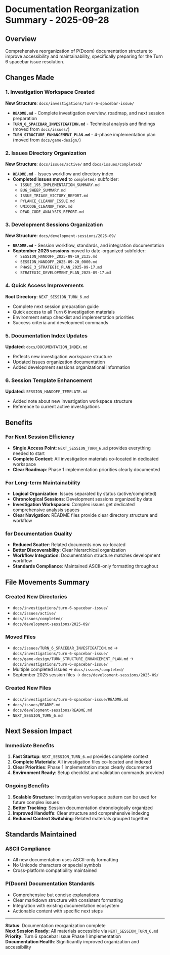 # Documentation Reorganization Summary - 2025-09-28

## Overview
Comprehensive reorganization of P(Doom) documentation structure to improve accessibility and maintainability, specifically preparing for the Turn 6 spacebar issue resolution.

## Changes Made

### 1. Investigation Workspace Created
**New Structure**: `docs/investigations/turn-6-spacebar-issue/`
- **`README.md`** - Complete investigation overview, roadmap, and next session preparation
- **`TURN_6_SPACEBAR_INVESTIGATION.md`** - Technical analysis and findings (moved from `docs/issues/`)
- **`TURN_STRUCTURE_ENHANCEMENT_PLAN.md`** - 4-phase implementation plan (moved from `docs/game-design/`)

### 2. Issues Directory Organization
**New Structure**: `docs/issues/active/` and `docs/issues/completed/`
- **`README.md`** - Issues workflow and directory index
- **Completed issues moved** to `completed/` subfolder:
  - `ISSUE_195_IMPLEMENTATION_SUMMARY.md`
  - `BUG_SWEEP_SUMMARY.md`
  - `ISSUE_TRIAGE_VICTORY_REPORT.md`
  - `PYLANCE_CLEANUP_ISSUE.md`
  - `UNICODE_CLEANUP_TASK.md`
  - `DEAD_CODE_ANALYSIS_REPORT.md`

### 3. Development Sessions Organization
**New Structure**: `docs/development-sessions/2025-09/`
- **`README.md`** - Session workflow, standards, and integration documentation
- **September 2025 sessions** moved to date-organized subfolder:
  - `SESSION_HANDOFF_2025-09-19_2135.md`
  - `SESSION_HANDOFF_2025-09-20_0000.md`
  - `PHASE_3_STRATEGIC_PLAN_2025-09-17.md`
  - `STRATEGIC_DEVELOPMENT_PLAN_2025-09-17.md`

### 4. Quick Access Improvements
**Root Directory**: `NEXT_SESSION_TURN_6.md`
- Complete next session preparation guide
- Quick access to all Turn 6 investigation materials
- Environment setup checklist and implementation priorities
- Success criteria and development commands

### 5. Documentation Index Updates
**Updated**: `docs/DOCUMENTATION_INDEX.md`
- Reflects new investigation workspace structure
- Updated issues organization documentation
- Added development sessions organizational information

### 6. Session Template Enhancement
**Updated**: `SESSION_HANDOFF_TEMPLATE.md`
- Added note about new investigation workspace structure
- Reference to current active investigations

## Benefits

### For Next Session Efficiency
- **Single Access Point**: `NEXT_SESSION_TURN_6.md` provides everything needed to start
- **Complete Context**: All investigation materials co-located in dedicated workspace
- **Clear Roadmap**: Phase 1 implementation priorities clearly documented

### For Long-term Maintainability
- **Logical Organization**: Issues separated by status (active/completed)
- **Chronological Sessions**: Development sessions organized by date
- **Investigation Workspaces**: Complex issues get dedicated comprehensive analysis spaces
- **Clear Navigation**: README files provide clear directory structure and workflow

### for Documentation Quality
- **Reduced Scatter**: Related documents now co-located
- **Better Discoverability**: Clear hierarchical organization
- **Workflow Integration**: Documentation structure matches development workflow
- **Standards Compliance**: Maintained ASCII-only formatting throughout

## File Movements Summary

### Created New Directories
- `docs/investigations/turn-6-spacebar-issue/`
- `docs/issues/active/`
- `docs/issues/completed/`
- `docs/development-sessions/2025-09/`

### Moved Files
- `docs/issues/TURN_6_SPACEBAR_INVESTIGATION.md` → `docs/investigations/turn-6-spacebar-issue/`
- `docs/game-design/TURN_STRUCTURE_ENHANCEMENT_PLAN.md` → `docs/investigations/turn-6-spacebar-issue/`
- Multiple completed issues → `docs/issues/completed/`
- September 2025 session files → `docs/development-sessions/2025-09/`

### Created New Files
- `docs/investigations/turn-6-spacebar-issue/README.md`
- `docs/issues/README.md`
- `docs/development-sessions/README.md`
- `NEXT_SESSION_TURN_6.md`

## Next Session Impact

### Immediate Benefits
1. **Fast Startup**: `NEXT_SESSION_TURN_6.md` provides complete context
2. **Complete Materials**: All investigation files co-located and indexed
3. **Clear Priorities**: Phase 1 implementation steps clearly documented
4. **Environment Ready**: Setup checklist and validation commands provided

### Ongoing Benefits
1. **Scalable Structure**: Investigation workspace pattern can be used for future complex issues
2. **Better Tracking**: Session documentation chronologically organized
3. **Improved Handoffs**: Clear structure and comprehensive indexing
4. **Reduced Context Switching**: Related materials grouped together

## Standards Maintained

### ASCII Compliance
- All new documentation uses ASCII-only formatting
- No Unicode characters or special symbols
- Cross-platform compatibility maintained

### P(Doom) Documentation Standards
- Comprehensive but concise explanations
- Clear markdown structure with consistent formatting
- Integration with existing documentation ecosystem
- Actionable content with specific next steps

---

**Status**: Documentation reorganization complete  
**Next Session Ready**: All materials accessible via `NEXT_SESSION_TURN_6.md`  
**Priority**: Turn 6 spacebar issue Phase 1 implementation  
**Documentation Health**: Significantly improved organization and accessibility